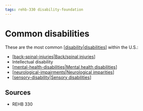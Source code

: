 ```yaml
---
tags: rehb-330 disability-foundation
---
```


# Common disabilities

These are the most common [[disability|disabilities]] within the U.S.:

- [[back-spinal-injuries|Back/spinal injuries]]
- Intellectual disability
- [[mental-health-disabilities|Mental health disabilities]]
- [[neurological-impairments|Neurological imparities]]
- [[sensory-disability|Sensory disabilities]]

## Sources

- REHB 330

[//begin]: # "Autogenerated link references for markdown compatibility"
[disability|disabilities]: disability "Disability"
[back-spinal-injuries|Back/spinal injuries]: back-spinal-injuries "Back and spinal injuries"
[mental-health-disabilities|Mental health disabilities]: mental-health-disabilities "Mental health disabilities"
[neurological-impairments|Neurological imparities]: neurological-impairments "Neurological impairments"
[sensory-disability|Sensory disabilities]: sensory-disability "Sensory disability"
[//end]: # "Autogenerated link references"
